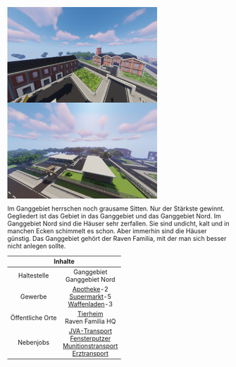 
<img align="left" width="340" eight="340" src="../../../assets/image/gebiete/Ganggebiet1.png"> <img align="center" width="340" eight="340" src="../../../assets/image/gebiete/Ganggebiet2.png">


Im Ganggebiet herrschen noch grausame Sitten. Nur der Stärkste gewinnt. Gegliedert ist das Gebiet in das Ganggebiet und das Ganggebiet Nord. Im Ganggebiet Nord sind die Häuser sehr zerfallen. Sie sind undicht, kalt und in manchen Ecken schimmelt es schon. Aber immerhin sind die Häuser günstig. Das Ganggebiet gehört der Raven Familia, mit der man sich besser nicht anlegen sollte.

<table>
  <thead>
    <tr>
      <th colspan=2 align="center">Inhalte</th>
    </tr>
  </thead>
  <tbody>
    <tr>
      <td align="center">Haltestelle</td>
      <td align="center">Ganggebiet <br> Ganggebiet Nord</td>
    </tr>
    <tr>
      <td align="center">Gewerbe</td>
      <td align="center"><a href="../../biz/apotheke/">Apotheke</a>-2 <br> <a href="../../biz/supermarkt/">Supermarkt</a>-5 <br> <a href="../../biz/waffenladen/">Waffenladen</a>-3</td>
    </tr>
    <tr>
      <td align="center">Öffentliche Orte</td>
      <td align="center"><a href="../../gebäude/tierheim/">Tierheim</a> <br> Raven Familia HQ</td>
    </tr>
    <tr>
      <td align="center">Nebenjobs</td>
      <td align="center"><a href="../../nebenjobs/jvatransport/">JVA-Transport</a> <br> <a href="../../nebenjobs/fensterputzer/">Fensterputzer</a> <br> <a href="../../nebenjobs/munitionstransport/">Munitionstransport</a> <br> <a href="../../nebenjobs/erztransport/">Erztransport</a></td>
    </tr>
  </tbody>
</table> 

